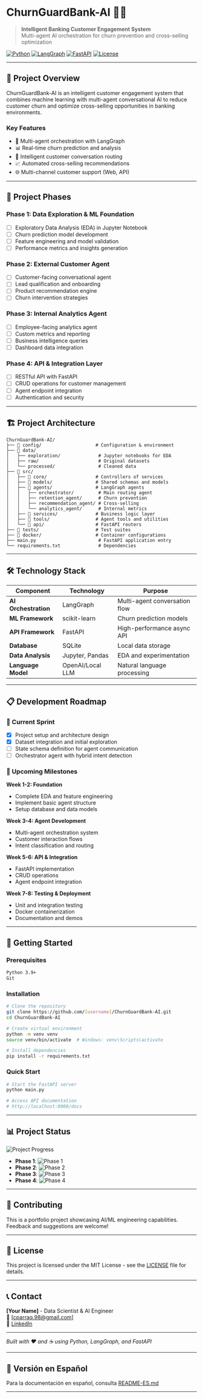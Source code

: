 # ChurnGuardBank-AI 🏦🤖

> **Intelligent Banking Customer Engagement System**  
> Multi-agent AI orchestration for churn prevention and cross-selling optimization

[![Python](https://img.shields.io/badge/Python-3.9+-blue.svg)](https://python.org)
[![LangGraph](https://img.shields.io/badge/LangGraph-Latest-green.svg)](https://github.com/langchain-ai/langgraph)
[![FastAPI](https://img.shields.io/badge/FastAPI-Latest-red.svg)](https://fastapi.tiangolo.com)
[![License](https://img.shields.io/badge/License-MIT-yellow.svg)](LICENSE)

---

## 🎯 **Project Overview**

ChurnGuardBank-AI is an intelligent customer engagement system that combines machine learning with multi-agent conversational AI to reduce customer churn and optimize cross-selling opportunities in banking environments.

### **Key Features**
- 🤖 Multi-agent orchestration with LangGraph
- 📊 Real-time churn prediction and analysis
- 💬 Intelligent customer conversation routing
- 📈 Automated cross-selling recommendations
- 🌐 Multi-channel customer support (Web, API)

---

## 🚀 **Project Phases**

### **Phase 1: Data Exploration & ML Foundation**
- [ ] Exploratory Data Analysis (EDA) in Jupyter Notebook
- [ ] Churn prediction model development
- [ ] Feature engineering and model validation
- [ ] Performance metrics and insights generation

### **Phase 2: External Customer Agent**
- [ ] Customer-facing conversational agent
- [ ] Lead qualification and onboarding
- [ ] Product recommendation engine
- [ ] Churn intervention strategies

### **Phase 3: Internal Analytics Agent**
- [ ] Employee-facing analytics agent
- [ ] Custom metrics and reporting
- [ ] Business intelligence queries
- [ ] Dashboard data integration

### **Phase 4: API & Integration Layer**
- [ ] RESTful API with FastAPI
- [ ] CRUD operations for customer management
- [ ] Agent endpoint integration
- [ ] Authentication and security

---

## 🏗️ **Project Architecture**

```
ChurnGuardBank-AI/
├── 📁 config/                    # Configuration & environment
├── 📁 data/                      
│   ├── exploration/              # Jupyter notebooks for EDA
│   ├── raw/                      # Original datasets
│   └── processed/                # Cleaned data
├── 📁 src/
│   ├── 📁 core/                  # Controllers of services
│   ├── 📁 models/                # Shared schemas and models
│   ├── 📁 agents/                # LangGraph agents
│   │   ├── orchestrator/         # Main routing agent
│   │   ├── retention_agent/      # Churn prevention
│   │   ├── recommendation_agent/ # Cross-selling
│   │   └── analytics_agent/      # Internal metrics
│   ├── 📁 services/              # Business logic layer
│   ├── 📁 tools/                 # Agent tools and utilities
│   └── 📁 api/                   # FastAPI routers
├── 📁 tests/                     # Test suites
├── 📁 docker/                    # Container configurations
├── main.py                       # FastAPI application entry
└── requirements.txt              # Dependencies
```

---

## 🛠️ **Technology Stack**

| Component | Technology | Purpose |
|-----------|------------|---------|
| **AI Orchestration** | LangGraph | Multi-agent conversation flow |
| **ML Framework** | scikit-learn | Churn prediction models |
| **API Framework** | FastAPI | High-performance async API |
| **Database** | SQLite | Local data storage |
| **Data Analysis** | Jupyter, Pandas | EDA and experimentation |
| **Language Model** | OpenAI/Local LLM | Natural language processing |

---

## 📋 **Development Roadmap**

### **🔄 Current Sprint**
- [x] Project setup and architecture design
- [x] Dataset integration and initial exploration
- [ ] State schema definition for agent communication
- [ ] Orchestrator agent with hybrid intent detection

### **📅 Upcoming Milestones**

**Week 1-2: Foundation**
- Complete EDA and feature engineering
- Implement basic agent structure
- Setup database and data models

**Week 3-4: Agent Development**
- Multi-agent orchestration system
- Customer interaction flows
- Intent classification and routing

**Week 5-6: API & Integration**
- FastAPI implementation
- CRUD operations
- Agent endpoint integration

**Week 7-8: Testing & Deployment**
- Unit and integration testing
- Docker containerization
- Documentation and demos

---

## 🚦 **Getting Started**

### **Prerequisites**
```bash
Python 3.9+
Git
```

### **Installation**
```bash
# Clone the repository
git clone https://github.com/[username]/ChurnGuardBank-AI.git
cd ChurnGuardBank-AI

# Create virtual environment
python -m venv venv
source venv/bin/activate  # Windows: venv\Scripts\activate

# Install dependencies
pip install -r requirements.txt
```

### **Quick Start**
```bash
# Start the FastAPI server
python main.py

# Access API documentation
# http://localhost:8000/docs
```

---

## 📊 **Project Status**

![Project Progress](https://progress-bar.dev/15/?title=Overall%20Progress)

- **Phase 1**: ![Phase 1](https://progress-bar.dev/60/?title=Data%20Exploration)
- **Phase 2**: ![Phase 2](https://progress-bar.dev/0/?title=Customer%20Agent)
- **Phase 3**: ![Phase 3](https://progress-bar.dev/0/?title=Analytics%20Agent)
- **Phase 4**: ![Phase 4](https://progress-bar.dev/0/?title=API%20Layer)

---

## 🤝 **Contributing**

This is a portfolio project showcasing AI/ML engineering capabilities. Feedback and suggestions are welcome!

---

## 📄 **License**

This project is licensed under the MIT License - see the [LICENSE](LICENSE) file for details.

---

## 📞 **Contact**

**[Your Name]** - Data Scientist & AI Engineer  
📧 [cparraq.98@gmail.com]  
💼 [LinkedIn](https://www.linkedin.com/in/ivan-camilo-p-75a73917b/)

---

*Built with ❤️ and ☕ using Python, LangGraph, and FastAPI*

---

## 📖 **Versión en Español**

Para la documentación en español, consulta [README-ES.md](README-ES.md)

---